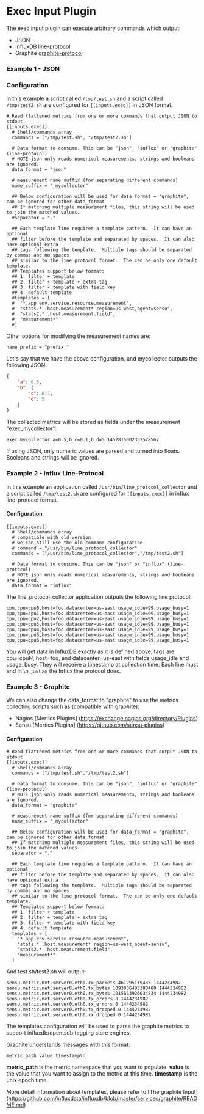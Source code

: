 # Exec Input Plugin

The exec input plugin can execute arbitrary commands which output:

* JSON
* InfluxDB [line-protocol](https://docs.influxdata.com/influxdb/v0.10/write_protocols/line/)
* Graphite [graphite-protocol](http://graphite.readthedocs.org/en/latest/feeding-carbon.html)


### Example 1 - JSON

### Configuration

In this example a script called ```/tmp/test.sh``` and a script called ```/tmp/test2.sh``` 
are configured for ```[[inputs.exec]]``` in JSON format.

```
# Read flattened metrics from one or more commands that output JSON to stdout
[[inputs.exec]]
  # Shell/commands array
  commands = ["/tmp/test.sh", "/tmp/test2.sh"]

  # Data format to consume. This can be "json", "influx" or "graphite" (line-protocol)
  # NOTE json only reads numerical measurements, strings and booleans are ignored.
  data_format = "json"

  # measurement name suffix (for separating different commands)
  name_suffix = "_mycollector"

  ## Below configuration will be used for data_format = "graphite", can be ignored for other data_format
  ## If matching multiple measurement files, this string will be used to join the matched values.
  #separator = "."

  ## Each template line requires a template pattern.  It can have an optional
  ## filter before the template and separated by spaces.  It can also have optional extra
  ## tags following the template.  Multiple tags should be separated by commas and no spaces
  ## similar to the line protocol format.  The can be only one default template.
  ## Templates support below format:
  ## 1. filter + template
  ## 2. filter + template + extra tag
  ## 3. filter + template with field key
  ## 4. default template
  #templates = [
  #  "*.app env.service.resource.measurement",
  #  "stats.* .host.measurement* region=us-west,agent=sensu",
  #  "stats2.* .host.measurement.field",
  #  "measurement*"
  #]
```

Other options for modifying the measurement names are:

```
name_prefix = "prefix_"
```

Let's say that we have the above configuration, and mycollector outputs the
following JSON:

```json
{
    "a": 0.5,
    "b": {
        "c": 0.1,
        "d": 5
    }
}
```

The collected metrics will be stored as fields under the measurement
"exec_mycollector":

```
exec_mycollector a=0.5,b_c=0.1,b_d=5 1452815002357578567
```
If using JSON, only numeric values are parsed and turned into floats. Booleans
and strings will be ignored.

### Example 2 - Influx Line-Protocol

In this example an application called ```/usr/bin/line_protocol_collector```
and a script called ```/tmp/test2.sh``` are configured for ```[[inputs.exec]]``` 
in influx line-protocol format.

#### Configuration

```
[[inputs.exec]]
  # Shell/commands array
  # compatible with old version
  # we can still use the old command configuration
  # command = "/usr/bin/line_protocol_collector"
  commands = ["/usr/bin/line_protocol_collector","/tmp/test2.sh"]

  # Data format to consume. This can be "json" or "influx" (line-protocol)
  # NOTE json only reads numerical measurements, strings and booleans are ignored.
  data_format = "influx"
```

The line_protocol_collector application outputs the following line protocol:

```
cpu,cpu=cpu0,host=foo,datacenter=us-east usage_idle=99,usage_busy=1
cpu,cpu=cpu1,host=foo,datacenter=us-east usage_idle=99,usage_busy=1
cpu,cpu=cpu2,host=foo,datacenter=us-east usage_idle=99,usage_busy=1
cpu,cpu=cpu3,host=foo,datacenter=us-east usage_idle=99,usage_busy=1
cpu,cpu=cpu4,host=foo,datacenter=us-east usage_idle=99,usage_busy=1
cpu,cpu=cpu5,host=foo,datacenter=us-east usage_idle=99,usage_busy=1
cpu,cpu=cpu6,host=foo,datacenter=us-east usage_idle=99,usage_busy=1
```

You will get data in InfluxDB exactly as it is defined above,
tags are cpu=cpuN, host=foo, and datacenter=us-east with fields usage_idle
and usage_busy. They will receive a timestamp at collection time. 
Each line must end in \n, just as the Influx line protocol does.


### Example 3 - Graphite

We can also change the data_format to "graphite" to use the metrics collecting scripts such as (compatible with graphite):

* Nagios [Mertics Plugins] (https://exchange.nagios.org/directory/Plugins)
* Sensu [Mertics Plugins] (https://github.com/sensu-plugins)


#### Configuration
```
# Read flattened metrics from one or more commands that output JSON to stdout
[[inputs.exec]]
  # Shell/commands array
  commands = ["/tmp/test.sh","/tmp/test2.sh"]

  # Data format to consume. This can be "json", "influx" or "graphite" (line-protocol)
  # NOTE json only reads numerical measurements, strings and booleans are ignored.
  data_format = "graphite"

  # measurement name suffix (for separating different commands)
  name_suffix = "_mycollector"

  ## Below configuration will be used for data_format = "graphite", can be ignored for other data_format
  ## If matching multiple measurement files, this string will be used to join the matched values.
  separator = "."

  ## Each template line requires a template pattern.  It can have an optional
  ## filter before the template and separated by spaces.  It can also have optional extra
  ## tags following the template.  Multiple tags should be separated by commas and no spaces
  ## similar to the line protocol format.  The can be only one default template.
  ## Templates support below format:
  ## 1. filter + template
  ## 2. filter + template + extra tag
  ## 3. filter + template with field key
  ## 4. default template
  templates = [
    "*.app env.service.resource.measurement",
    "stats.* .host.measurement* region=us-west,agent=sensu",
    "stats2.* .host.measurement.field",
    "measurement*"
  ]
```

And test.sh/test2.sh will output:

```
sensu.metric.net.server0.eth0.rx_packets 461295119435 1444234982
sensu.metric.net.server0.eth0.tx_bytes 1093086493388480 1444234982
sensu.metric.net.server0.eth0.rx_bytes 1015633926034834 1444234982
sensu.metric.net.server0.eth0.tx_errors 0 1444234982
sensu.metric.net.server0.eth0.rx_errors 0 1444234982
sensu.metric.net.server0.eth0.tx_dropped 0 1444234982
sensu.metric.net.server0.eth0.rx_dropped 0 1444234982
```

The templates configuration will be used to parse the graphite metrics to support influxdb/opentsdb tagging store engines.

Graphite understands messages with this format:

```
metric_path value timestamp\n
```

__metric_path__ is the metric namespace that you want to populate.
__value__ is the value that you want to assign to the metric at this time.
__timestamp__ is the unix epoch time.


More detail information about templates, please refer to [The graphite Input] (https://github.com/influxdata/influxdb/blob/master/services/graphite/README.md)
